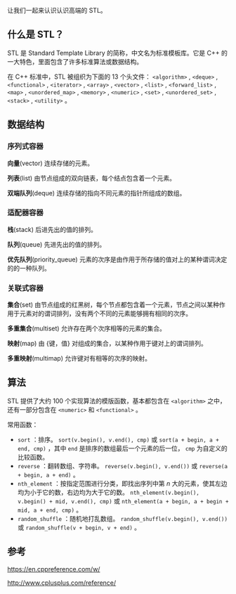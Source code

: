 让我们一起来认识认识高端的 STL。

## 什么是 STL？

STL 是 Standard Template Library 的简称，中文名为标准模板库。它是 C++ 的一大特色，里面包含了许多标准算法或数据结构。

在 C++ 标准中，STL 被组织为下面的 13 个头文件： `<algorithm>` , `<deque>` , `<functional>` , `<iterator>` , `<array>` , `<vector>` , `<list>` , `<forward_list>` , `<map>` , `<unordered_map>` , `<memory>` , `<numeric>` , `<set>` , `<unordered_set>` , `<stack>` , `<utility>` 。

## 数据结构

### 序列式容器

**向量**(vector) 连续存储的元素。

**列表**(list) 由节点组成的双向链表，每个结点包含着一个元素。

**双端队列**(deque) 连续存储的指向不同元素的指针所组成的数组。

### 适配器容器

**栈**(stack) 后进先出的值的排列。

**队列**(queue) 先进先出的值的排列。

**优先队列**(priority_queue) 元素的次序是由作用于所存储的值对上的某种谓词决定的的一种队列。

### 关联式容器

**集合**(set) 由节点组成的红黑树，每个节点都包含着一个元素，节点之间以某种作用于元素对的谓词排列，没有两个不同的元素能够拥有相同的次序。

**多重集合**(multiset) 允许存在两个次序相等的元素的集合。

**映射**(map) 由 {键，值} 对组成的集合，以某种作用于键对上的谓词排列。

**多重映射**(multimap) 允许键对有相等的次序的映射。

## 算法

STL 提供了大约 100 个实现算法的模版函数，基本都包含在 `<algorithm>` 之中，还有一部分包含在 `<numeric>` 和 `<functional>` 。

常用函数：

-    `sort` ：排序。 `sort(v.begin(), v.end(), cmp)` 或 `sort(a + begin, a + end, cmp)` ，其中 `end` 是排序的数组最后一个元素的后一位， `cmp` 为自定义的比较函数。
-    `reverse` ：翻转数组、字符串。 `reverse(v.begin(), v.end())` 或 `reverse(a + begin, a + end)` 。
-    `nth_element` ：按指定范围进行分类，即找出序列中第 $n$ 大的元素，使其左边均为小于它的数，右边均为大于它的数。 `nth_element(v.begin(), v.begin() + mid, v.end(), cmp)` 或 `nth_element(a + begin, a + begin + mid, a + end, cmp)` 。
-    `random_shuffle` ：随机地打乱数组。 `random_shuffle(v.begin(), v.end())` 或 `random_shuffle(v + begin, v + end)` 。

## 参考

<https://en.cppreference.com/w/>

<http://www.cplusplus.com/reference/>
